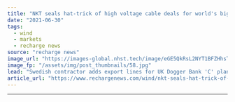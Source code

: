 ```yaml
---
title: "NKT seals hat-trick of high voltage cable deals for world's biggest offshore wind farm"
date: "2021-06-30"
tags: 
  - wind
  - markets
  - recharge news
source: "recharge news"
image_url: "https://images-global.nhst.tech/image/eGE5QkRsL2NYT1BFZHhsTnJsQ1RKVVczSHVOM2pXM2VJQzNORUEvRmZLWT0=/nhst/binary/c148c82870b8937bdf06856417e0aaa4"
image_fp: "/assets/img/post_thumbnails/58.jpg"
lead: "Swedish contractor adds export lines for UK Dogger Bank 'C' plant to 'A' and 'B' orders from developer Equinor-SSE, with manufacturing to start next year"
article_url: "https://www.rechargenews.com/wind/nkt-seals-hat-trick-of-high-voltage-cable-deals-for-worlds-biggest-offshore-wind-farm/2-1-1033047"
---
```


---
